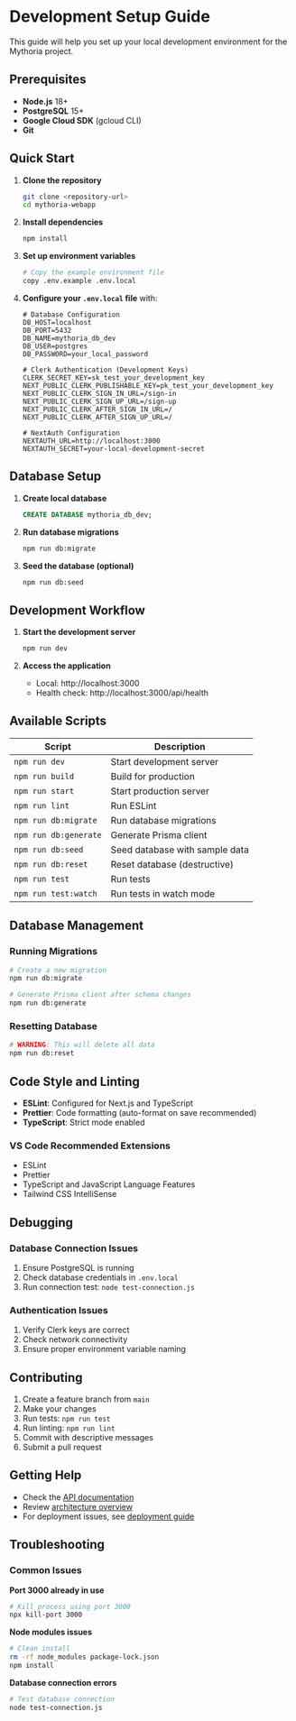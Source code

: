 # Development Setup Guide

This guide will help you set up your local development environment for the Mythoria project.

## Prerequisites

- **Node.js** 18+ 
- **PostgreSQL** 15+
- **Google Cloud SDK** (gcloud CLI)
- **Git**

## Quick Start

1. **Clone the repository**
   ```bash
   git clone <repository-url>
   cd mythoria-webapp
   ```

2. **Install dependencies**
   ```bash
   npm install
   ```

3. **Set up environment variables**
   ```bash
   # Copy the example environment file
   copy .env.example .env.local
   ```

4. **Configure your `.env.local` file** with:
   ```env
   # Database Configuration
   DB_HOST=localhost
   DB_PORT=5432
   DB_NAME=mythoria_db_dev
   DB_USER=postgres
   DB_PASSWORD=your_local_password

   # Clerk Authentication (Development Keys)
   CLERK_SECRET_KEY=sk_test_your_development_key
   NEXT_PUBLIC_CLERK_PUBLISHABLE_KEY=pk_test_your_development_key
   NEXT_PUBLIC_CLERK_SIGN_IN_URL=/sign-in
   NEXT_PUBLIC_CLERK_SIGN_UP_URL=/sign-up
   NEXT_PUBLIC_CLERK_AFTER_SIGN_IN_URL=/
   NEXT_PUBLIC_CLERK_AFTER_SIGN_UP_URL=/

   # NextAuth Configuration
   NEXTAUTH_URL=http://localhost:3000
   NEXTAUTH_SECRET=your-local-development-secret
   ```

## Database Setup

1. **Create local database**
   ```sql
   CREATE DATABASE mythoria_db_dev;
   ```

2. **Run database migrations**
   ```bash
   npm run db:migrate
   ```

3. **Seed the database (optional)**
   ```bash
   npm run db:seed
   ```

## Development Workflow

1. **Start the development server**
   ```bash
   npm run dev
   ```

2. **Access the application**
   - Local: http://localhost:3000
   - Health check: http://localhost:3000/api/health

## Available Scripts

| Script | Description |
|--------|-------------|
| `npm run dev` | Start development server |
| `npm run build` | Build for production |
| `npm run start` | Start production server |
| `npm run lint` | Run ESLint |
| `npm run db:migrate` | Run database migrations |
| `npm run db:generate` | Generate Prisma client |
| `npm run db:seed` | Seed database with sample data |
| `npm run db:reset` | Reset database (destructive) |
| `npm run test` | Run tests |
| `npm run test:watch` | Run tests in watch mode |

## Database Management

### Running Migrations
```bash
# Create a new migration
npm run db:migrate

# Generate Prisma client after schema changes
npm run db:generate
```

### Resetting Database
```bash
# WARNING: This will delete all data
npm run db:reset
```

## Code Style and Linting

- **ESLint**: Configured for Next.js and TypeScript
- **Prettier**: Code formatting (auto-format on save recommended)
- **TypeScript**: Strict mode enabled

### VS Code Recommended Extensions
- ESLint
- Prettier
- TypeScript and JavaScript Language Features
- Tailwind CSS IntelliSense

## Debugging

### Database Connection Issues
1. Ensure PostgreSQL is running
2. Check database credentials in `.env.local`
3. Run connection test: `node test-connection.js`

### Authentication Issues
1. Verify Clerk keys are correct
2. Check network connectivity
3. Ensure proper environment variable naming

## Contributing

1. Create a feature branch from `main`
2. Make your changes
3. Run tests: `npm run test`
4. Run linting: `npm run lint`
5. Commit with descriptive messages
6. Submit a pull request

## Getting Help

- Check the [API documentation](../api/README.md)
- Review [architecture overview](../architecture/overview.md)
- For deployment issues, see [deployment guide](../deployment/deployment-guide.md)

## Troubleshooting

### Common Issues

**Port 3000 already in use**
```bash
# Kill process using port 3000
npx kill-port 3000
```

**Node modules issues**
```bash
# Clean install
rm -rf node_modules package-lock.json
npm install
```

**Database connection errors**
```bash
# Test database connection
node test-connection.js
```
